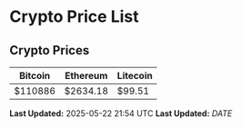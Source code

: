 # Crypto Price List

## Crypto Prices
| Bitcoin | Ethereum | Litecoin |
| ------- | -------- | -------- |
| $110886 | $2634.18 | $99.51 |
**Last Updated:** 2025-05-22 21:54 UTC
**Last Updated:** $DATE$
